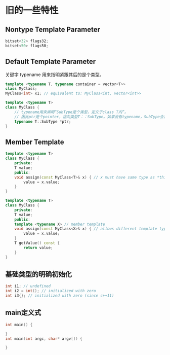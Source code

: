 # 旧的一些特性

## Nontype Template Parameter

```c++
bitset<32> flags32;
bitset<50> flags50;
```

## Default Template Parameter

关键字 typename 用来指明紧跟其后的是个类型。

```c++
template <typename T, typename container = vector<T>>
class MyClass;
MyClass<int> x1; // equivalent to: MyClass<int, vector<int>>

template <typename T>
class MyClass {
    // typename用来阐明“SubType是个类型，定义于class T内”。
    // 因此ptr是个pointer，指向类型T：：SubType。如果没有typename，SubType会被视为一个static成员
    typename T::SubType *ptr;
}
```

## Member Template

```c++
template <typename T>
class MyClass {
    private:
    T value;
    public:
    void assign(const MyClass<T>& x) { // x must have same type as *this
        value = x.value;
    }
}

template <typename T>
class MyClass {
    private:
    T value;
    public:
    template <typename X> // member template
    void assign(const MyClass<X>& x) { // allows different template types
        value = x.value;
    }
    T getValue() const {
        return value;
    }
}
```

## 基础类型的明确初始化

```c++
int i1; // undefined
int i2 = int(); // initialized with zero
int i3{}; // initialized with zero (since c++11)
```

## main定义式

```c++
int main() {

}
int main(int argc, char* argv[]) {

}
```
